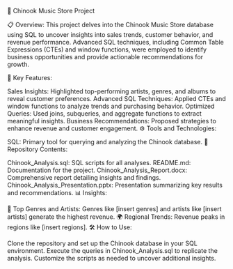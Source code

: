 🎵 Chinook Music Store Project


📋 Overview:
This project delves into the Chinook Music Store database using SQL to uncover insights into sales trends, customer behavior, and revenue performance. Advanced SQL techniques, including Common Table Expressions (CTEs) and window functions, were employed to identify business opportunities and provide actionable recommendations for growth.

🚀 Key Features:

Sales Insights: Highlighted top-performing artists, genres, and albums to reveal customer preferences.
Advanced SQL Techniques: Applied CTEs and window functions to analyze trends and purchasing behavior.
Optimized Queries: Used joins, subqueries, and aggregate functions to extract meaningful insights.
Business Recommendations: Proposed strategies to enhance revenue and customer engagement.
⚙️ Tools and Technologies:

SQL: Primary tool for querying and analyzing the Chinook database.
📁 Repository Contents:

Chinook_Analysis.sql: SQL scripts for all analyses.
README.md: Documentation for the project.
Chinook_Analysis_Report.docx: Comprehensive report detailing insights and findings.
Chinook_Analysis_Presentation.pptx: Presentation summarizing key results and recommendations.
📊 Insights:

🎸 Top Genres and Artists: Genres like [insert genres] and artists like [insert artists] generate the highest revenue.
🌍 Regional Trends: Revenue peaks in regions like [insert regions].
🛠 How to Use:

Clone the repository and set up the Chinook database in your SQL environment.
Execute the queries in Chinook_Analysis.sql to replicate the analysis.
Customize the scripts as needed to uncover additional insights.









